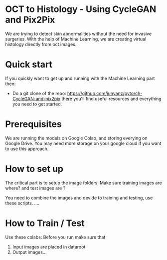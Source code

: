 # OCT to Histology - Using CycleGAN and Pix2Pix
We are trying to detect skin abnormalities without the need for invasive surgeries. With the help of Machine Learning, we are creating virtual histology directly from oct images. 

# Quick start
If you quickly want to get up and running with the Machine Learning part then:
- Do a git clone of the repo: https://github.com/junyanz/pytorch-CycleGAN-and-pix2pix
there you'll find useful resources and everything you need to get started. 

# Prerequisites
We are running the models on Google Colab, and storing everying on Google Drive.
You may need more storage on your google cloud if you want to use this approach. 

# How to set up
The critical part is to setup the image folders. 
Make sure training images are where? and test images are ?

You need to combine the images and devide to training and testing, use these scripts. ....

# How to Train / Test
Use these colabs:
Before you run make sure that
1. Input images are placed in dataroot
2. Output images...
